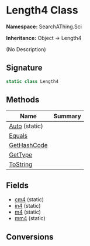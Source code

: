 # Length4 Class
**Namespace:** SearchAThing.Sci

**Inheritance:** Object → Length4

(No Description)

## Signature
```csharp
static class Length4
```
## Methods
|**Name**|**Summary**|
|---|---|
|[Auto](Length4/Auto.md) (static)||
|[Equals](Length4/Equals.md)||
|[GetHashCode](Length4/GetHashCode.md)||
|[GetType](Length4/GetType.md)||
|[ToString](Length4/ToString.md)||
## Fields
- [cm4](Length4/cm4.md) (static)
- [in4](Length4/in4.md) (static)
- [m4](Length4/m4.md) (static)
- [mm4](Length4/mm4.md) (static)
## Conversions
